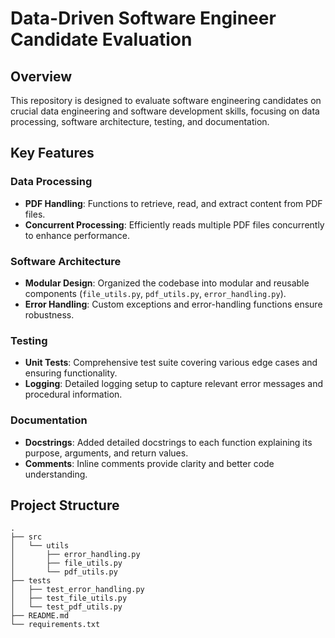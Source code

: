 # Data-Driven Software Engineer Candidate Evaluation

## Overview

This repository is designed to evaluate software engineering candidates on crucial data engineering and software development skills, focusing on data processing, software architecture, testing, and documentation.

## Key Features

### Data Processing
- **PDF Handling**: Functions to retrieve, read, and extract content from PDF files.
- **Concurrent Processing**: Efficiently reads multiple PDF files concurrently to enhance performance.

### Software Architecture
- **Modular Design**: Organized the codebase into modular and reusable components (`file_utils.py`, `pdf_utils.py`, `error_handling.py`).
- **Error Handling**: Custom exceptions and error-handling functions ensure robustness.

### Testing
- **Unit Tests**: Comprehensive test suite covering various edge cases and ensuring functionality.
- **Logging**: Detailed logging setup to capture relevant error messages and procedural information.

### Documentation
- **Docstrings**: Added detailed docstrings to each function explaining its purpose, arguments, and return values.
- **Comments**: Inline comments provide clarity and better code understanding.

## Project Structure

```plaintext
.
├── src
│   └── utils
│       ├── error_handling.py
│       ├── file_utils.py
│       └── pdf_utils.py
├── tests
│   ├── test_error_handling.py
│   ├── test_file_utils.py
│   └── test_pdf_utils.py
├── README.md
└── requirements.txt

